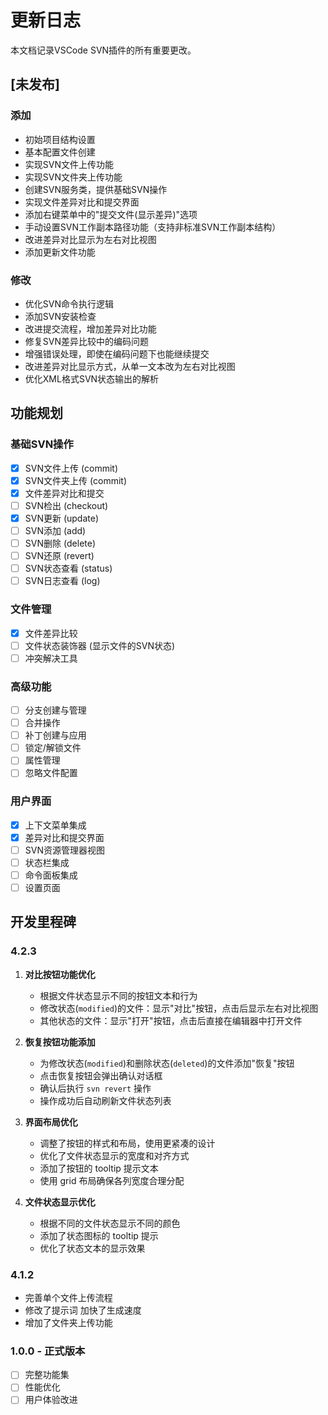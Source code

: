 # 更新日志

本文档记录VSCode SVN插件的所有重要更改。

## [未发布]

### 添加
- 初始项目结构设置
- 基本配置文件创建
- 实现SVN文件上传功能
- 实现SVN文件夹上传功能
- 创建SVN服务类，提供基础SVN操作
- 实现文件差异对比和提交界面
- 添加右键菜单中的"提交文件(显示差异)"选项
- 手动设置SVN工作副本路径功能（支持非标准SVN工作副本结构）
- 改进差异对比显示为左右对比视图
- 添加更新文件功能

### 修改
- 优化SVN命令执行逻辑
- 添加SVN安装检查
- 改进提交流程，增加差异对比功能
- 修复SVN差异比较中的编码问题
- 增强错误处理，即使在编码问题下也能继续提交
- 改进差异对比显示方式，从单一文本改为左右对比视图
- 优化XML格式SVN状态输出的解析

## 功能规划

### 基础SVN操作
- [x] SVN文件上传 (commit)
- [x] SVN文件夹上传 (commit)
- [x] 文件差异对比和提交
- [ ] SVN检出 (checkout)
- [x] SVN更新 (update)
- [ ] SVN添加 (add)
- [ ] SVN删除 (delete)
- [ ] SVN还原 (revert)
- [ ] SVN状态查看 (status)
- [ ] SVN日志查看 (log)

### 文件管理
- [x] 文件差异比较
- [ ] 文件状态装饰器 (显示文件的SVN状态)
- [ ] 冲突解决工具

### 高级功能
- [ ] 分支创建与管理
- [ ] 合并操作
- [ ] 补丁创建与应用
- [ ] 锁定/解锁文件
- [ ] 属性管理
- [ ] 忽略文件配置

### 用户界面
- [x] 上下文菜单集成
- [x] 差异对比和提交界面
- [ ] SVN资源管理器视图
- [ ] 状态栏集成
- [ ] 命令面板集成
- [ ] 设置页面

## 开发里程碑

### 4.2.3

1. **对比按钮功能优化**
   - 根据文件状态显示不同的按钮文本和行为
   - 修改状态(`modified`)的文件：显示"对比"按钮，点击后显示左右对比视图
   - 其他状态的文件：显示"打开"按钮，点击后直接在编辑器中打开文件

2. **恢复按钮功能添加**
   - 为修改状态(`modified`)和删除状态(`deleted`)的文件添加"恢复"按钮
   - 点击恢复按钮会弹出确认对话框
   - 确认后执行 `svn revert` 操作
   - 操作成功后自动刷新文件状态列表

3. **界面布局优化**
   - 调整了按钮的样式和布局，使用更紧凑的设计
   - 优化了文件状态显示的宽度和对齐方式
   - 添加了按钮的 tooltip 提示文本
   - 使用 grid 布局确保各列宽度合理分配

4. **文件状态显示优化**
   - 根据不同的文件状态显示不同的颜色
   - 添加了状态图标的 tooltip 提示
   - 优化了状态文本的显示效果



### 4.1.2
- 完善单个文件上传流程
- 修改了提示词 加快了生成速度
- 增加了文件夹上传功能 

### 1.0.0 - 正式版本
- [ ] 完整功能集
- [ ] 性能优化
- [ ] 用户体验改进 
